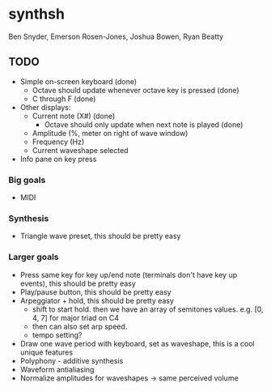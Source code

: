 # synthsh
Ben Snyder, Emerson Rosen-Jones, Joshua Bowen, Ryan Beatty

## TODO
- Simple on-screen keyboard (done)
    - Octave should update whenever octave key is pressed (done)
    - C through F (done)
- Other displays:
    - Current note (X#) (done)
        - Octave should only update when next note is played (done)
    - Amplitude (%, meter on right of wave window)
    - Frequency (Hz)
    - Current waveshape selected
- Info pane on key press

### Big goals
- MIDI

### Synthesis
- Triangle wave preset, this should be pretty easy

### Larger goals
- Press same key for key up/end note (terminals don't have key up events), this should be pretty easy
- Play/pause button, this should be pretty easy
- Arpeggiator + hold, this should be pretty easy
    - shift to start hold. then we have an array of semitones values. e.g. [0, 4, 7] for major triad on C4
    - then can also set arp speed.
    - tempo setting?
- Draw one wave period with keyboard, set as waveshape, this is a cool unique features
- Polyphony - additive synthesis
- Waveform antialiasing
- Normalize amplitudes for waveshapes -> same perceived volume
